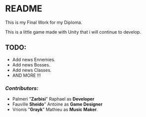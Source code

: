 # README #

This is my Final Work for my Diploma.

This is a little game made with Unity that i will continue to develop.


## **TODO:** ##

- Add news Ennemies.
- Add news Bosses.
- Add news Classes.
- AND MORE !!!



### *Contributors:* ###

- Palmeri "**Zarbisi**" Raphael as **Developer** 
- Fauville **Sheido**" Antoine as **Game Designer**
- Vrionis "**Grayk**" Mathieu as **Music Maker**.